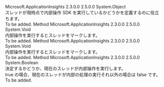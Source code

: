 <Type Name="SdkInternalOperationsMonitor" FullName="Microsoft.ApplicationInsights.Extensibility.SdkInternalOperationsMonitor">
  <TypeSignature Language="C#" Value="public static class SdkInternalOperationsMonitor" />
  <TypeSignature Language="ILAsm" Value=".class public auto ansi abstract sealed beforefieldinit SdkInternalOperationsMonitor extends System.Object" />
  <TypeSignature Language="DocId" Value="T:Microsoft.ApplicationInsights.Extensibility.SdkInternalOperationsMonitor" />
  <TypeSignature Language="VB.NET" Value="Public Class SdkInternalOperationsMonitor" />
  <TypeSignature Language="F#" Value="type SdkInternalOperationsMonitor = class" />
  <AssemblyInfo>
    <AssemblyName>Microsoft.ApplicationInsights</AssemblyName>
    <AssemblyVersion>2.3.0.0</AssemblyVersion>
    <AssemblyVersion>2.5.0.0</AssemblyVersion>
  </AssemblyInfo>
  <Base>
    <BaseTypeName>System.Object</BaseTypeName>
  </Base>
  <Interfaces />
  <Docs>
    <summary>
            スレッドが現時点で内部操作 SDK を実行しているかどうかを定義するのに役立ちます。
            </summary>
    <remarks>To be added.</remarks>
  </Docs>
  <Members>
    <Member MemberName="Enter">
      <MemberSignature Language="C#" Value="public static void Enter ();" />
      <MemberSignature Language="ILAsm" Value=".method public static hidebysig void Enter() cil managed" />
      <MemberSignature Language="DocId" Value="M:Microsoft.ApplicationInsights.Extensibility.SdkInternalOperationsMonitor.Enter" />
      <MemberSignature Language="VB.NET" Value="Public Shared Sub Enter ()" />
      <MemberSignature Language="F#" Value="static member Enter : unit -&gt; unit" Usage="Microsoft.ApplicationInsights.Extensibility.SdkInternalOperationsMonitor.Enter " />
      <MemberType>Method</MemberType>
      <AssemblyInfo>
        <AssemblyName>Microsoft.ApplicationInsights</AssemblyName>
        <AssemblyVersion>2.3.0.0</AssemblyVersion>
        <AssemblyVersion>2.5.0.0</AssemblyVersion>
      </AssemblyInfo>
      <ReturnValue>
        <ReturnType>System.Void</ReturnType>
      </ReturnValue>
      <Parameters />
      <Docs>
        <summary>
            内部操作を実行するとスレッドをマークします。
            </summary>
        <remarks>To be added.</remarks>
      </Docs>
    </Member>
    <Member MemberName="Exit">
      <MemberSignature Language="C#" Value="public static void Exit ();" />
      <MemberSignature Language="ILAsm" Value=".method public static hidebysig void Exit() cil managed" />
      <MemberSignature Language="DocId" Value="M:Microsoft.ApplicationInsights.Extensibility.SdkInternalOperationsMonitor.Exit" />
      <MemberSignature Language="VB.NET" Value="Public Shared Sub Exit ()" />
      <MemberSignature Language="F#" Value="static member Exit : unit -&gt; unit" Usage="Microsoft.ApplicationInsights.Extensibility.SdkInternalOperationsMonitor.Exit " />
      <MemberType>Method</MemberType>
      <AssemblyInfo>
        <AssemblyName>Microsoft.ApplicationInsights</AssemblyName>
        <AssemblyVersion>2.3.0.0</AssemblyVersion>
        <AssemblyVersion>2.5.0.0</AssemblyVersion>
      </AssemblyInfo>
      <ReturnValue>
        <ReturnType>System.Void</ReturnType>
      </ReturnValue>
      <Parameters />
      <Docs>
        <summary>
            内部操作を実行するとスレッドをマークします。
            </summary>
        <remarks>To be added.</remarks>
      </Docs>
    </Member>
    <Member MemberName="IsEntered">
      <MemberSignature Language="C#" Value="public static bool IsEntered ();" />
      <MemberSignature Language="ILAsm" Value=".method public static hidebysig bool IsEntered() cil managed" />
      <MemberSignature Language="DocId" Value="M:Microsoft.ApplicationInsights.Extensibility.SdkInternalOperationsMonitor.IsEntered" />
      <MemberSignature Language="VB.NET" Value="Public Shared Function IsEntered () As Boolean" />
      <MemberSignature Language="F#" Value="static member IsEntered : unit -&gt; bool" Usage="Microsoft.ApplicationInsights.Extensibility.SdkInternalOperationsMonitor.IsEntered " />
      <MemberType>Method</MemberType>
      <AssemblyInfo>
        <AssemblyName>Microsoft.ApplicationInsights</AssemblyName>
        <AssemblyVersion>2.3.0.0</AssemblyVersion>
        <AssemblyVersion>2.5.0.0</AssemblyVersion>
      </AssemblyInfo>
      <ReturnValue>
        <ReturnType>System.Boolean</ReturnType>
      </ReturnValue>
      <Parameters />
      <Docs>
        <summary>
            決定するかどうか、現在のスレッドが内部操作を実行します。
            </summary>
        <returns>true の場合、現在のスレッドが内部の処理の実行それ以外の場合は false です。</returns>
        <remarks>To be added.</remarks>
      </Docs>
    </Member>
  </Members>
</Type>